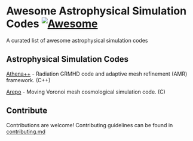 # Awesome Astrophysical Simulation Codes [![Awesome](https://awesome.re/badge.svg)](https://awesome.re)
A curated list of awesome astrophysical simulation codes

## Astrophysical Simulation Codes

[Athena++](https://github.com/PrincetonUniversity/athena) - Radiation GRMHD code and adaptive mesh refinement (AMR) framework. 
  (C++)

[Arepo](https://github.com/dnelson86/arepo) - Moving Voronoi mesh cosmological simulation code.
  (C)

## Contribute

Contributions are welcome! Contributing guidelines can be found in [contributing.md](contributing.md) 
